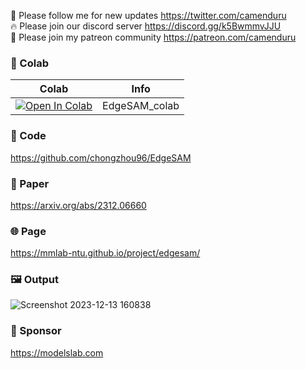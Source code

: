 🐣 Please follow me for new updates https://twitter.com/camenduru <br />
🔥 Please join our discord server https://discord.gg/k5BwmmvJJU <br />
🥳 Please join my patreon community https://patreon.com/camenduru <br />

### 🦒 Colab

| Colab | Info
| --- | --- |
[![Open In Colab](https://colab.research.google.com/assets/colab-badge.svg)](https://colab.research.google.com/github/camenduru/EdgeSAM-colab/blob/main/EdgeSAM_colab.ipynb) | EdgeSAM_colab

### 🧬 Code
https://github.com/chongzhou96/EdgeSAM

### 📄 Paper
https://arxiv.org/abs/2312.06660

### 🌐 Page
https://mmlab-ntu.github.io/project/edgesam/

### 🖼 Output
![Screenshot 2023-12-13 160838](https://github.com/camenduru/EdgeSAM-colab/assets/54370274/9e0b35e4-708b-40f7-98cf-cbf92f9f192d)

### 🏢 Sponsor
https://modelslab.com
